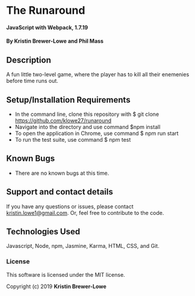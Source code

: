 # The Runaround

#### JavaScript with Webpack, 1.7.19

#### By Kristin Brewer-Lowe and Phil Mass

## Description

A fun little two-level game, where the player has to kill all their enemenies before time runs out.


## Setup/Installation Requirements

* In the command line, clone this repository with $ git clone https://github.com/klowe27/runaround
* Navigate into the directory and use command $npm install
* To open the application in Chrome, use command $ npm run start
* To run the test suite, use command $ npm test

## Known Bugs

* There are no known bugs at this time.

## Support and contact details

If you have any questions or issues, please contact kristin.lowe1@gmail.com. Or, feel free to contribute to the code.

## Technologies Used

Javascript, Node, npm, Jasmine, Karma, HTML, CSS, and Git.

### License

This software is licensed under the MIT license.

Copyright (c) 2019 **Kristin Brewer-Lowe**
